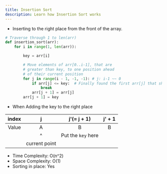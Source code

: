 ```yaml
---
title: Insertion Sort
description: Learn how Insertion Sort works
---
```



-   Inserting to the right place from the front of the array.

```python
# Traverse through 1 to len(arr)
def insertion_sort(arr):
    for i in range(1, len(arr)):

        key = arr[i]

        # Move elements of arr[0..i-1], that are
        # greater than key, to one position ahead
        # of their current position
        for j in range(i - 1, -1, -1): # j: i-1 ~~ 0
            if arr[j] <= key:  # Finally found the first arr[j] that should be located on the left side of the key
                break
            arr[j + 1] = arr[j]
        arr[j + 1] = key
```

-   When Adding the key to the right place

| index |       j       |    j'(= j + 1)     | j' + 1 |
| :---: | :-----------: | :----------------: | :----: |
| Value |       A       |         B          |   B    |
|       |       ^       | Put the `key` here |        |
|       | current point |                    |        |

-   Time Complexity: O(n^2)
-   Space Complexity: O(1)
-   Sorting in place: Yes